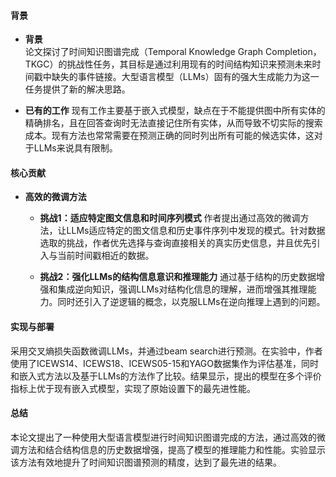 #### 背景
- **背景**       
    论文探讨了时间知识图谱完成（Temporal Knowledge Graph Completion，TKGC）的挑战性任务，其目标是通过利用现有的时间结构知识来预测未来时间戳中缺失的事件链接。大型语言模型（LLMs）固有的强大生成能力为这一任务提供了新的解决思路。

- **已有的工作**
    现有工作主要基于嵌入式模型，缺点在于不能提供图中所有实体的精确排名，且在回答查询时无法直接记住所有实体，从而导致不切实际的搜索成本。现有方法也常常需要在预测正确的同时列出所有可能的候选实体，这对于LLMs来说具有限制。

#### 核心贡献
- **高效的微调方法**
    - **挑战1：适应特定图文信息和时间序列模式**
        作者提出通过高效的微调方法，让LLMs适应特定的图文信息和历史事件序列中发现的模式。针对数据选取的挑战，作者优先选择与查询直接相关的真实历史信息，并且优先引入与当前时间戳相近的数据。

    - **挑战2：强化LLMs的结构信息意识和推理能力**
        通过基于结构的历史数据增强和集成逆向知识，强调LLMs对结构化信息的理解，进而增强其推理能力。同时还引入了逆逻辑的概念，以克服LLMs在逆向推理上遇到的问题。

#### 实现与部署
采用交叉熵损失函数微调LLMs，并通过beam search进行预测。在实验中，作者使用了ICEWS14、ICEWS18、ICEWS05-15和YAGO数据集作为评估基准，同时和嵌入式方法以及基于LLMs的方法作了比较。结果显示，提出的模型在多个评价指标上优于现有嵌入式模型，实现了原始设置下的最先进性能。

#### 总结
本论文提出了一种使用大型语言模型进行时间知识图谱完成的方法，通过高效的微调方法和结合结构信息的历史数据增强，提高了模型的推理能力和性能。实验显示该方法有效地提升了时间知识图谱预测的精度，达到了最先进的结果。
